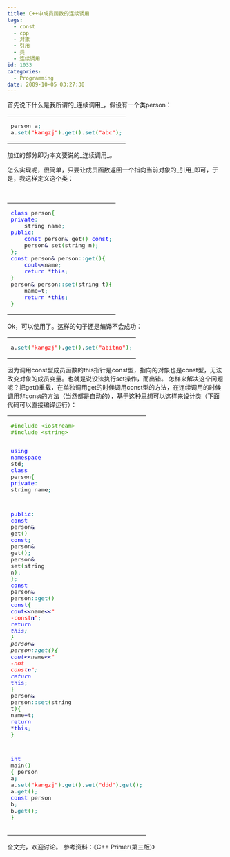 ```yaml
---
title: C++中成员函数的连续调用
tags:
  - const
  - cpp
  - 对象
  - 引用
  - 类
  - 连续调用
id: 1033
categories:
  - Programming
date: 2009-10-05 03:27:30
---
```


首先说下什么是我所谓的_连续调用_，假设有一个类person：
<div>
<table border="0" width="100%">
<tbody>
<tr id="p10661">
<td id="p1066code1">
<pre style="FONT-FAMILY: monospace">person a<span style="COLOR: #008080">;</span>
a.<span style="COLOR: #007788">set</span><span style="COLOR: #008000">(</span><span style="COLOR: #ff0000">"kangzj"</span><span style="COLOR: #008000">)</span>.<span style="COLOR: #007788">get</span><span style="COLOR: #008000">(</span><span style="COLOR: #008000">)</span>.<span style="COLOR: #007788">set</span><span style="COLOR: #008000">(</span><span style="COLOR: #ff0000">"abc"</span><span style="COLOR: #008000">)</span><span style="COLOR: #008080">;</span></pre>
</td>
</tr>
</tbody></table>
</div>
加红的部分即为本文要说的_连续调用_。

怎么实现呢，很简单，只要让成员函数返回一个指向当前对象的_引用_即可，于是，我这样定义这个类：

<span id="more-1066"> <!--more--></span>
<div>
<table border="0" width="100%">
<tbody>
<tr id="p10662">
<td id="p1066code2">
<pre style="FONT-FAMILY: monospace"><span style="COLOR: #0000ff">class</span> person<span style="COLOR: #008000">{</span>
<span style="COLOR: #0000ff">private</span><span style="COLOR: #008080">:</span>
	string name<span style="COLOR: #008080">;</span>
<span style="COLOR: #0000ff">public</span><span style="COLOR: #008080">:</span>
	<span style="COLOR: #0000ff">const</span> person<span style="COLOR: #000040">&amp;</span> get<span style="COLOR: #008000">(</span><span style="COLOR: #008000">)</span> <span style="COLOR: #0000ff">const</span><span style="COLOR: #008080">;</span>
	person<span style="COLOR: #000040">&amp;</span> set<span style="COLOR: #008000">(</span>string n<span style="COLOR: #008000">)</span><span style="COLOR: #008080">;</span>
<span style="COLOR: #008000">}</span><span style="COLOR: #008080">;</span>
<span style="COLOR: #0000ff">const</span> person<span style="COLOR: #000040">&amp;</span> person<span style="COLOR: #008080">::</span><span style="COLOR: #007788">get</span><span style="COLOR: #008000">(</span><span style="COLOR: #008000">)</span><span style="COLOR: #008000">{</span>
	<span style="COLOR: #0000dd">cout</span><span style="COLOR: #000080">&lt;&lt;</span>name<span style="COLOR: #008080">;</span>
	<span style="COLOR: #0000ff">return</span> <span style="COLOR: #000040">*</span><span style="COLOR: #0000dd">this</span><span style="COLOR: #008080">;</span>
<span style="COLOR: #008000">}</span>
person<span style="COLOR: #000040">&amp;</span> person<span style="COLOR: #008080">::</span><span style="COLOR: #007788">set</span><span style="COLOR: #008000">(</span>string t<span style="COLOR: #008000">)</span><span style="COLOR: #008000">{</span>
	name<span style="COLOR: #000080">=</span>t<span style="COLOR: #008080">;</span>
	<span style="COLOR: #0000ff">return</span> <span style="COLOR: #000040">*</span><span style="COLOR: #0000dd">this</span><span style="COLOR: #008080">;</span>
<span style="COLOR: #008000">}</span></pre>
</td>
</tr>
</tbody></table>
</div>
Ok，可以使用了。这样的句子还是编译不会成功：
<div>
<table border="0" width="100%">
<tbody>
<tr id="p10663">
<td id="p1066code3">
<pre style="FONT-FAMILY: monospace">a.<span style="COLOR: #007788">set</span><span style="COLOR: #008000">(</span><span style="COLOR: #ff0000">"kangzj"</span><span style="COLOR: #008000">)</span>.<span style="COLOR: #007788">get</span><span style="COLOR: #008000">(</span><span style="COLOR: #008000">)</span>.<span style="COLOR: #007788">set</span><span style="COLOR: #008000">(</span><span style="COLOR: #ff0000">"abitno"</span><span style="COLOR: #008000">)</span><span style="COLOR: #008080">;</span></pre>
</td>
</tr>
</tbody></table>
</div>
因为调用const型成员函数的this指针是const型，指向的对象也是const型，无法改变对象的成员变量。也就是说没法执行set操作，而出错。
怎样来解决这个问题呢？把get()重载，在单独调用get的时候调用const型的方法，在连续调用的时候调用非const的方法（当然都是自动的），基于这种思想可以这样来设计类（下面代码可以直接编译运行）：
<div>
<table border="0" width="100%">
<tbody>
<tr id="p10664">
<td id="p1066code4">
<pre style="FONT-FAMILY: monospace"><span style="COLOR: #339900">#include &lt;iostream&gt;</span>
<span style="COLOR: #339900">#include &lt;string&gt;</span>

<span style="COLOR: #0000ff">using</span> <span style="COLOR: #0000ff">namespace</span> std<span style="COLOR: #008080">;</span>
<span style="COLOR: #0000ff">class</span> person<span style="COLOR: #008000">{</span>
<span style="COLOR: #0000ff">private</span><span style="COLOR: #008080">:</span>
	string name<span style="COLOR: #008080">;</span>

<span style="COLOR: #0000ff">public</span><span style="COLOR: #008080">:</span>
	<span style="COLOR: #0000ff">const</span> person<span style="COLOR: #000040">&amp;</span> get<span style="COLOR: #008000">(</span><span style="COLOR: #008000">)</span> <span style="COLOR: #0000ff">const</span><span style="COLOR: #008080">;</span>
	person<span style="COLOR: #000040">&amp;</span> get<span style="COLOR: #008000">(</span><span style="COLOR: #008000">)</span><span style="COLOR: #008080">;</span>
	person<span style="COLOR: #000040">&amp;</span> set<span style="COLOR: #008000">(</span>string n<span style="COLOR: #008000">)</span><span style="COLOR: #008080">;</span>
<span style="COLOR: #008000">}</span><span style="COLOR: #008080">;</span>
<span style="COLOR: #0000ff">const</span> person<span style="COLOR: #000040">&amp;</span> person<span style="COLOR: #008080">::</span><span style="COLOR: #007788">get</span><span style="COLOR: #008000">(</span><span style="COLOR: #008000">)</span> <span style="COLOR: #0000ff">const</span><span style="COLOR: #008000">{</span>
	<span style="COLOR: #0000dd">cout</span><span style="COLOR: #000080">&lt;&lt;</span>name<span style="COLOR: #000080">&lt;&lt;</span><span style="COLOR: #ff0000">" -const<span style="COLOR: #000099; FONT-WEIGHT: bold">n</span>"</span><span style="COLOR: #008080">;</span>
	<span style="COLOR: #0000ff">return</span> <span style="COLOR: #000040">*</span><span style="COLOR: #0000dd">this</span><span style="COLOR: #008080">;</span>
<span style="COLOR: #008000">}</span>
person<span style="COLOR: #000040">&amp;</span> person<span style="COLOR: #008080">::</span><span style="COLOR: #007788">get</span><span style="COLOR: #008000">(</span><span style="COLOR: #008000">)</span><span style="COLOR: #008000">{</span>
	<span style="COLOR: #0000dd">cout</span><span style="COLOR: #000080">&lt;&lt;</span>name<span style="COLOR: #000080">&lt;&lt;</span><span style="COLOR: #ff0000">" -not const<span style="COLOR: #000099; FONT-WEIGHT: bold">n</span>"</span><span style="COLOR: #008080">;</span>
	<span style="COLOR: #0000ff">return</span> <span style="COLOR: #000040">*</span><span style="COLOR: #0000dd">this</span><span style="COLOR: #008080">;</span>
<span style="COLOR: #008000">}</span>
person<span style="COLOR: #000040">&amp;</span> person<span style="COLOR: #008080">::</span><span style="COLOR: #007788">set</span><span style="COLOR: #008000">(</span>string t<span style="COLOR: #008000">)</span><span style="COLOR: #008000">{</span>
	name<span style="COLOR: #000080">=</span>t<span style="COLOR: #008080">;</span>
	<span style="COLOR: #0000ff">return</span> <span style="COLOR: #000040">*</span><span style="COLOR: #0000dd">this</span><span style="COLOR: #008080">;</span>
<span style="COLOR: #008000">}</span>

<span style="COLOR: #0000ff">int</span> main<span style="COLOR: #008000">(</span><span style="COLOR: #008000">)</span>
<span style="COLOR: #008000">{</span>
	person a<span style="COLOR: #008080">;</span>
	a.<span style="COLOR: #007788">set</span><span style="COLOR: #008000">(</span><span style="COLOR: #ff0000">"kangzj"</span><span style="COLOR: #008000">)</span>.<span style="COLOR: #007788">get</span><span style="COLOR: #008000">(</span><span style="COLOR: #008000">)</span>.<span style="COLOR: #007788">set</span><span style="COLOR: #008000">(</span><span style="COLOR: #ff0000">"ddd"</span><span style="COLOR: #008000">)</span>.<span style="COLOR: #007788">get</span><span style="COLOR: #008000">(</span><span style="COLOR: #008000">)</span><span style="COLOR: #008080">;</span>
	a.<span style="COLOR: #007788">get</span><span style="COLOR: #008000">(</span><span style="COLOR: #008000">)</span><span style="COLOR: #008080">;</span>
	<span style="COLOR: #0000ff">const</span> person b<span style="COLOR: #008080">;</span>
	b.<span style="COLOR: #007788">get</span><span style="COLOR: #008000">(</span><span style="COLOR: #008000">)</span><span style="COLOR: #008080">;</span>
<span style="COLOR: #008000">}</span></pre>
</td>
</tr>
</tbody></table>
</div>
全文完，欢迎讨论。
参考资料：《C++ Primer(第三版)》